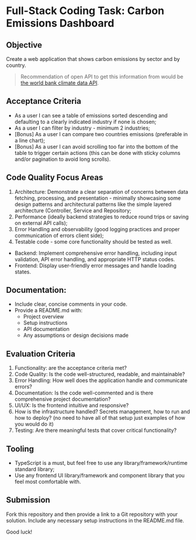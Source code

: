 # Full-Stack Coding Task: Carbon Emissions Dashboard

## Objective

Create a web application that shows carbon emissions by sector and by country.

> Recommendation of open API to get this information from would be [the world bank climate data API](https://data.worldbank.org/).

## Acceptance Criteria
* As a user I can see a table of emissions sorted descending and defaulting to a clearly indicated industry if none is chosen;
* As a user I can filter by industry - minimum 2 industries;
* [Bonus] As a user I can compare two countries emissions (preferable in a line chart);
* [Bonus] As a user I can avoid scrolling too far into the bottom of the table to trigger certain actions (this can be done with sticky columns and/or pagination to avoid long scrolls).

## Code Quality Focus Areas

1. Architecture: Demonstrate a clear separation of concerns between data fetching, processing, and presentation - minimally showcasing some design patterns and architectural patterns like the simple layered architecture (Controller, Service and Repository;
2. Performance (ideally backend strategies to reduce round trips or saving on external API calls);
3. Error Handling and observability (good logging practices and proper communication of errors client side);
4. Testable code - some core functionality should be tested as well.

* Backend: Implement comprehensive error handling, including input validation, API error handling, and appropriate HTTP status codes.
* Frontend: Display user-friendly error messages and handle loading states.

## Documentation:

* Include clear, concise comments in your code.
* Provide a README.md with:
    * Project overview
    * Setup instructions
    * API documentation
    * Any assumptions or design decisions made

## Evaluation Criteria

1. Functionality: are the acceptance criteria met?
2. Code Quality: Is the code well-structured, readable, and maintainable?
3. Error Handling: How well does the application handle and communicate errors?
4. Documentation: Is the code well-commented and is there comprehensive project documentation?
5. UI/UX: Is the frontend intuitive and responsive?
6. How is the infrastructure handled? Secrets management, how to run and how to deploy? (no need to have all of that setup just examples of how you would do it)
7. Testing: Are there meaningful tests that cover critical functionality?

## Tooling

* TypeScript is a must, but feel free to use any library/framework/runtime standard library;
* Use any frontend UI library/framework and component library that you feel most comfortable with.

## Submission

Fork this repository and then provide a link to a Git repository with your solution. Include any necessary setup instructions in the README.md file.

Good luck!

